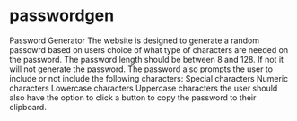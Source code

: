 # passwordgen
Password Generator
The website is designed to generate a random passowrd based on users choice of what type of characters are needed on the password.
The password length should be between 8 and 128. If not it will not generate the password.
The password also prompts the user to include or not include the following characters:
Special characters 
Numeric characters
Lowercase characters
Uppercase characters
the user should also have the option to click a button to copy the password to their clipboard.